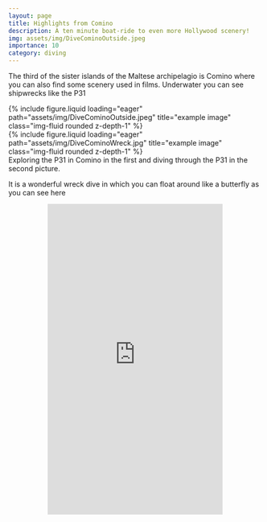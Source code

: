 ```yaml
---
layout: page
title: Highlights from Comino
description: A ten minute boat-ride to even more Hollywood scenery! 
img: assets/img/DiveCominoOutside.jpeg
importance: 10
category: diving
---
```


The third of the sister islands of the Maltese archipelagio is Comino where you can also find some scenery used in films. Underwater you can see shipwrecks like the P31


<div class="row">
    <div class="col-sm mt-3 mt-md-0">
        {% include figure.liquid loading="eager" path="assets/img/DiveCominoOutside.jpeg" title="example image" class="img-fluid rounded z-depth-1" %}
    </div>
    <div class="col-sm mt-3 mt-md-0">
        {% include figure.liquid loading="eager" path="assets/img/DiveCominoWreck.jpg" title="example image" class="img-fluid rounded z-depth-1" %}
    </div>
</div>
<div class="caption">
    Exploring the P31 in Comino in the first and diving through the P31 in the second picture.
</div>

It is a wonderful wreck dive in which you can float around like a butterfly as you can see here

<div style="margin:0 auto; text-align:center">
<iframe width="348" height="618" src="https://www.youtube.com/embed/1LyL6FjPdcg" title="In the P31 in Comino" frameborder="0" allow="accelerometer; autoplay; clipboard-write; encrypted-media; gyroscope; picture-in-picture; web-share" referrerpolicy="strict-origin-when-cross-origin" allowfullscreen></iframe>
</div>
